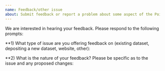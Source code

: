 ```yaml
---
name: Feedback/other issue
about: Submit feedback or report a problem about some aspect of the Pointers open dataset collection
---
```


We are interested in hearing your feedback. Please respond to the following prompts:

**1) What type of issue are you offering feedback on (existing dataset, depositing a new dataset, website, other):


**2) What is the nature of your feedback? Please be specific as to the issue and any proposed changes: 


